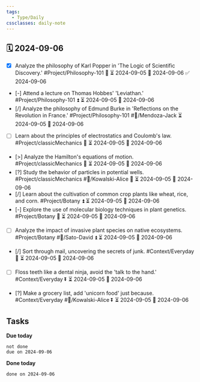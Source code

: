 ```yaml
---
tags:
  - Type/Daily
cssclasses: daily-note
---
```


## 🗓️ 2024-09-06

- [x] Analyze the philosophy of Karl Popper in 'The Logic of Scientific Discovery.' #Project/Philosophy-101 🔽 ⏳ 2024-09-05 📅 2024-09-06 ✅ 2024-09-06
- [-] Attend a lecture on Thomas Hobbes' 'Leviathan.' #Project/Philosophy-101 ⏫ ⏳ 2024-09-05 📅 2024-09-06
- [/] Analyze the philosophy of Edmund Burke in 'Reflections on the Revolution in France.' #Project/Philosophy-101 #👤/Mendoza-Jack ⏳ 2024-09-05 📅 2024-09-06
- [ ] Learn about the principles of electrostatics and Coulomb's law. #Project/classicMechanics 🔽 ⏳ 2024-09-05 📅 2024-09-06
- [>] Analyze the Hamilton's equations of motion. #Project/classicMechanics 🔽 ⏳ 2024-09-05 📅 2024-09-06
- [?] Study the behavior of particles in potential wells. #Project/classicMechanics #👤/Kowalski-Alice 🔽 ⏳ 2024-09-05 📅 2024-09-06
- [/] Learn about the cultivation of common crop plants like wheat, rice, and corn. #Project/Botany ⏫ ⏳ 2024-09-05 📅 2024-09-06
- [-] Explore the use of molecular biology techniques in plant genetics. #Project/Botany 🔼 ⏳ 2024-09-05 📅 2024-09-06
- [ ] Analyze the impact of invasive plant species on native ecosystems. #Project/Botany #👤/Sato-David ⏫ ⏳ 2024-09-05 📅 2024-09-06
- [/] Sort through mail, uncovering the secrets of junk. #Context/Everyday 🔼 ⏳ 2024-09-05 📅 2024-09-06
- [ ] Floss teeth like a dental ninja, avoid the 'talk to the hand.' #Context/Everyday ⏬ ⏳ 2024-09-05 📅 2024-09-06
- [?] Make a grocery list, add 'unicorn food' just because. #Context/Everyday #👤/Kowalski-Alice ⏬ ⏳ 2024-09-05 📅 2024-09-06

## Tasks

**Due today**

```tasks
not done
due on 2024-09-06
```

**Done today**

```tasks
done on 2024-09-06
```
            
